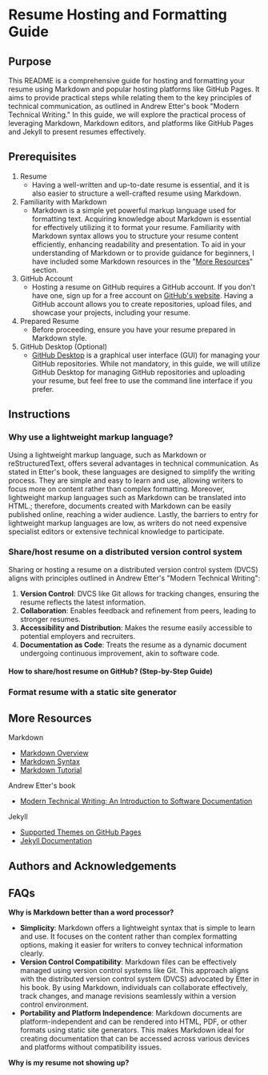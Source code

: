 # Resume Hosting and Formatting Guide

## Purpose

This README is a comprehensive guide for hosting and formatting your resume using Markdown and popular hosting platforms like GitHub Pages. It aims to provide practical steps while relating them to the key principles of technical communication, as outlined in Andrew Etter's book "Modern Technical Writing." In this guide, we will explore the practical process of leveraging Markdown, Markdown editors, and platforms like GitHub Pages and Jekyll to present resumes effectively.

## Prerequisites

1. Resume
   - Having a well-written and up-to-date resume is essential, and it is also easier to structure a well-crafted resume using Markdown.
2. Familiarity with Markdown
   - Markdown is a simple yet powerful markup language used for formatting text. Acquiring knowledge about Markdown is essential for effectively utilizing it to format your resume. Familiarity with Markdown syntax allows you to structure your resume content efficiently, enhancing readability and presentation. To aid in your understanding of Markdown or to provide guidance for beginners, I have included some Markdown resources in the "[More Resources](#more-resources)" section.
3. GitHub Account
   - Hosting a resume on GitHub requires a GitHub account. If you don't have one, sign up for a free account on [GitHub's website](https://github.com/). Having a GitHub account allows you to create repositories, upload files, and showcase your projects, including your resume.
4. Prepared Resume
   - Before proceeding, ensure you have your resume prepared in Markdown style.
5. GitHub Desktop (Optional)
   - [GitHub Desktop](https://desktop.github.com/) is a graphical user interface (GUI) for managing your GitHub repositories. While not mandatory, in this guide, we will utilize GitHub Desktop for managing GitHub repositories and uploading your resume, but feel free to use the command line interface if you prefer.

## Instructions

### **Why use a lightweight markup language?**

Using a lightweight markup language, such as Markdown or reStructuredText, offers several advantages in technical communication. As stated in Etter's book, these languages are designed to simplify the writing process. They are simple and easy to learn and use, allowing writers to focus more on content rather than complex formatting. Moreover, lightweight markup languages such as Markdown can be translated into HTML.; therefore, documents created with Markdown can be easily published online, reaching a wider audience. Lastly, the barriers to entry for lightweight markup languages are low, as writers do not need expensive specialist editors or extensive technical knowledge to participate.

### **Share/host resume on a distributed version control system**

Sharing or hosting a resume on a distributed version control system (DVCS) aligns with principles outlined in Andrew Etter's "Modern Technical Writing":

1. **Version Control**: DVCS like Git allows for tracking changes, ensuring the resume reflects the latest information.
2. **Collaboration**: Enables feedback and refinement from peers, leading to stronger resumes.
3. **Accessibility and Distribution**: Makes the resume easily accessible to potential employers and recruiters.
4. **Documentation as Code**: Treats the resume as a dynamic document undergoing continuous improvement, akin to software code.

#### **How to share/host resume on GitHub? (Step-by-Step Guide)**

### **Format resume with a static site generator**

## More Resources

Markdown

- [Markdown Overview](https://www.markdownguide.org/getting-started/)
- [Markdown Syntax](https://www.markdownguide.org/extended-syntax/#strikethrough)
- [Markdown Tutorial](https://www.markdowntutorial.com/)

Andrew Etter's book

- [Modern Technical Writing: An Introduction to Software Documentation](https://www.amazon.ca/Modern-Technical-Writing-Introduction-Documentation-ebook/dp/B01A2QL9SS)

Jekyll

- [Supported Themes on GitHub Pages](https://pages.github.com/themes/)
- [Jekyll Documentation](https://jekyllrb.com/docs/)

## Authors and Acknowledgements

## FAQs

**Why is Markdown better than a word processor?**

- **Simplicity**: Markdown offers a lightweight syntax that is simple to learn and use. It focuses on the content rather than complex formatting options, making it easier for writers to convey technical information clearly.
- **Version Control Compatibility**: Markdown files can be effectively managed using version control systems like Git. This approach aligns with the distributed version control system (DVCS) advocated by Etter in his book. By using Markdown, individuals can collaborate effectively, track changes, and manage revisions seamlessly within a version control environment.
- **Portability and Platform Independence**: Markdown documents are platform-independent and can be rendered into HTML, PDF, or other formats using static site generators. This makes Markdown ideal for creating documentation that can be accessed across various devices and platforms without compatibility issues.

**Why is my resume not showing up?**
